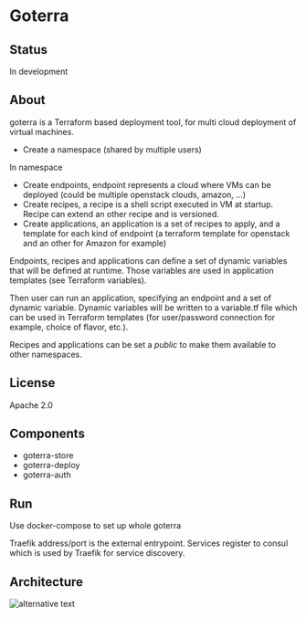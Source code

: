 # Goterra

## Status

In development

## About

goterra is a Terraform based deployment tool, for multi cloud deployment of virtual machines.

* Create a namespace (shared by multiple users)

In namespace

* Create endpoints, endpoint represents a cloud where VMs can be deployed (could be multiple openstack clouds, amazon, ...)
* Create recipes, a recipe is a shell script executed in VM at startup. Recipe can extend an other recipe and is versioned.
* Create applications, an application is a set of recipes to apply, and a template for each kind of endpoint (a terraform template for openstack and an other for Amazon for example)

Endpoints, recipes and applications can define a set of dynamic variables that will be defined at runtime. Those variables are used in application templates (see Terraform variables).

Then user can run an application, specifying an endpoint and a set of dynamic variable. Dynamic variables will be written to a variable.tf file which can be used in Terraform templates (for user/password connection for example, choice of flavor, etc.).

Recipes and applications can be set a *public* to make them available to other namespaces.

## License

Apache 2.0

## Components

* goterra-store
* goterra-deploy
* goterra-auth

## Run

Use docker-compose to set up whole goterra

Traefik address/port is the external entrypoint. Services register to consul which is used by Traefik for service discovery.

## Architecture

![alternative text](http://www.plantuml.com/plantuml/proxy?src=https://raw.github.com/osallou/goterra-docker/master/architecture.txt)



